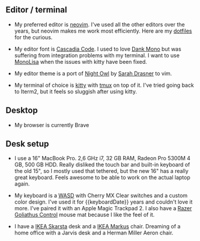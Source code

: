 ## Editor / terminal

- My preferred editor is [neovim](https://neovim.io/). I've used all the other
  editors over the years, but neovim makes me work most efficiently. Here
  are my [dotfiles](https://rlaur.in/dotfiles) for the curious.

- My editor font is [Cascadia Code](https://github.com/microsoft/cascadia-code).
  I used to love [Dank Mono](https://dank.sh/) but was suffering from
  integration problems with my terminal. I want to use [MonoLisa](http://monolisa.dev/) when the issues with kitty have been fixed.

- My editor theme is a port of [Night Owl](https://github.com/haishanh/night-owl.vim) by [Sarah Drasner](https://sarahdrasnerdesign.com/) to vim.

- My terminal of choice is [kitty](https://github.com/kovidgoyal/kitty) with
  [tmux](https://github.com/tmux/tmux) on top of it. I've
  tried going back to Iterm2, but it feels so sluggish after using kitty.

## Desktop

- My browser is currently Brave

## Desk setup

- I use a 16" MacBook Pro. 2,6 GHz i7, 32 GB RAM, Radeon Pro 5300M 4 GB, 500 GB HDD. Really disliked the touch bar and built-in keyboard of the old 15", so I mostly used that tethered, but the new 16" has a really great keyboard. Feels awesome to be able to work on the actual laptop again.

- My keyboard is a [WASD](http://www.wasdkeyboards.com/index.php/) with Cherry
  MX Clear switches and a custom color design. I've used it for {{keyboardDate}}
  years and couldn't love it more. I've paired it with an Apple Magic Trackpad 2. I also have a [Razer Goliathus Control](https://www.razer.com/eu-en/gaming-mouse-mats/razer-goliathus-control) mouse mat because I like the feel of it.

- I have a [IKEA Skarsta](https://www.ikea.com/se/sv/p/skarsta-skrivbord-sitt-sta-vit-s59324818/) desk and a [IKEA Markus](https://www.ikea.com/se/sv/p/markus-kontorsstol-vissle-moerkgra-70261150/) chair. Dreaming of a home office with a Jarvis desk and a Herman Miller Aeron chair.
